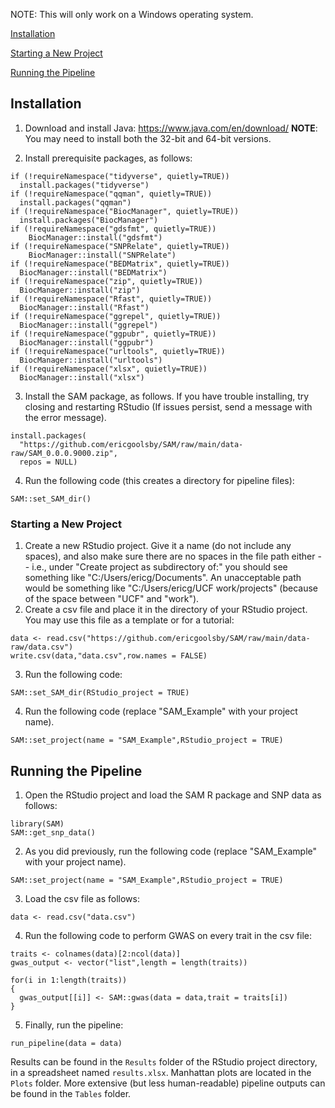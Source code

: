 NOTE: This will only work on a Windows operating system.

[Installation](#installation)

[Starting a New Project](#starting-a-new-project)

[Running the Pipeline](#running-the-pipeline)

## Installation

1. Download and install Java: https://www.java.com/en/download/ **NOTE**: You may need to install both the 32-bit and 64-bit versions.

2. Install prerequisite packages, as follows:
```
if (!requireNamespace("tidyverse", quietly=TRUE))
  install.packages("tidyverse")
if (!requireNamespace("qqman", quietly=TRUE))
  install.packages("qqman")
if (!requireNamespace("BiocManager", quietly=TRUE))
  install.packages("BiocManager")
if (!requireNamespace("gdsfmt", quietly=TRUE))
	BiocManager::install("gdsfmt")
if (!requireNamespace("SNPRelate", quietly=TRUE))
	BiocManager::install("SNPRelate")
if (!requireNamespace("BEDMatrix", quietly=TRUE))
  BiocManager::install("BEDMatrix")
if (!requireNamespace("zip", quietly=TRUE))
  BiocManager::install("zip")
if (!requireNamespace("Rfast", quietly=TRUE))
  BiocManager::install("Rfast")
if (!requireNamespace("ggrepel", quietly=TRUE))
  BiocManager::install("ggrepel")
if (!requireNamespace("ggpubr", quietly=TRUE))
  BiocManager::install("ggpubr")
if (!requireNamespace("urltools", quietly=TRUE))
  BiocManager::install("urltools")
if (!requireNamespace("xlsx", quietly=TRUE))
  BiocManager::install("xlsx")
```

3. Install the SAM package, as follows. If you have trouble installing, try closing and restarting RStudio (If issues persist, send a message with the error message).
```
install.packages(
  "https://github.com/ericgoolsby/SAM/raw/main/data-raw/SAM_0.0.0.9000.zip",
  repos = NULL)
```

4. Run the following code (this creates a directory for pipeline files):
```
SAM::set_SAM_dir()
```

### Starting a New Project
1. Create a new RStudio project. Give it a name (do not include any spaces), and also make sure there are no spaces in the file path either -- i.e., under "Create project as subdirectory of:" you should see something like "C:/Users/ericg/Documents". An unacceptable path would be something like "C:/Users/ericg/UCF work/projects" (because of the space between "UCF" and "work").
2. Create a csv file and place it in the directory of your RStudio project. You may use this file as a template or for a tutorial:
```
data <- read.csv("https://github.com/ericgoolsby/SAM/raw/main/data-raw/data.csv")
write.csv(data,"data.csv",row.names = FALSE)
```
3. Run the following code:
```
SAM::set_SAM_dir(RStudio_project = TRUE)
````
4. Run the following code (replace "SAM_Example" with your project name).
```
SAM::set_project(name = "SAM_Example",RStudio_project = TRUE)
```


## Running the Pipeline
1. Open the RStudio project and load the SAM R package and SNP data as follows: 
```
library(SAM)
SAM::get_snp_data()
```
2. As you did previously, run the following code (replace "SAM_Example" with your project name).
```
SAM::set_project(name = "SAM_Example",RStudio_project = TRUE)
```
3. Load the csv file as follows:
```
data <- read.csv("data.csv")
```
4. Run the following code to perform GWAS on every trait in the csv file:
```
traits <- colnames(data)[2:ncol(data)]
gwas_output <- vector("list",length = length(traits))

for(i in 1:length(traits))
{
  gwas_output[[i]] <- SAM::gwas(data = data,trait = traits[i])
}
```
5. Finally, run the pipeline:
```
run_pipeline(data = data)
```

Results can be found in the `Results` folder of the RStudio project directory, in a spreadsheet named `results.xlsx`. Manhattan plots are located in the `Plots` folder. More extensive (but less human-readable) pipeline outputs can be found in the `Tables` folder.
